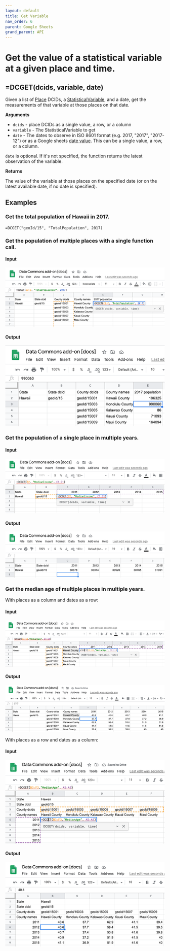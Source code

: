 ```yaml
---
layout: default
title: Get Variable
nav_order: 6
parent: Google Sheets
grand_parent: API
---
```


# Get the value of a statistical variable at a given place and time.

## =DCGET(dcids, variable, date)

Given a list of [Place](https://browser.datacommons.org/kg?dcid=Place) DCIDs, a [StatisticalVariable](https://browser.datacommons.org/kg?dcid=StatisticalVariable), and a date, get the measurements of that variable at those places on that date.

**Arguments**
*   `dcids` - place DCIDs as a single value, a row, or a column
*   `variable` - The StatisticalVariable to get
*   `date` - The dates to observe in ISO 8601 format (e.g. 2017, "2017", "2017-12") or as a Google sheets [date value](https://support.google.com/docs/answer/3092969?hl=en). This can be a single value, a row, or a column.

`date` is optional. If it's not specified, the function returns the latest observation of the variable.

**Returns**

The value of the variable at those places on the specified date (or on the latest available date, if no date is specified).

## Examples

### Get the total population of Hawaii in 2017.

```
=DCGET("geoId/15", "TotalPopulation", 2017)
```

### Get the population of multiple places with a single function call.

#### Input

![](/assets/sheets_get_variable_input.png)

#### Output

![](/assets/sheets_get_variable_output.png)

### Get the population of a single place in multiple years.

#### Input

![](/assets/sheets_get_variable_one_place_multiple_years_input.png)

#### Output

![](/assets/sheets_get_variable_one_place_multiple_years_output.png)


### Get the median age of multiple places in multiple years.

With places as a column and dates as a row:

#### Input

![](/assets/sheets_get_variable_places_column_years_row_input.png)

#### Output

![](/assets/sheets_get_variable_places_column_years_row_output.png)

With places as a row and dates as a column:

#### Input

![](/assets/sheets_get_variable_places_row_years_column_input.png)

#### Output

![](/assets/sheets_get_variable_places_row_years_column_output.png)